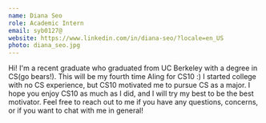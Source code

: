 ```yaml
---
name: Diana Seo
role: Academic Intern
email: syb0127@
website: https://www.linkedin.com/in/diana-seo/?locale=en_US
photo: diana_seo.jpg
---
```

Hi! I'm a recent graduate who graduated from UC Berkeley with a degree in CS(go bears!). This will be my fourth time AIing for CS10 :) I started college with no CS experience, but CS10 motivated me to pursue CS as a major. I hope you enjoy CS10 as much as I did, and I will try my best to be the best motivator. Feel free to reach out to me if you have any questions, concerns, or if you want to chat with me in general!
